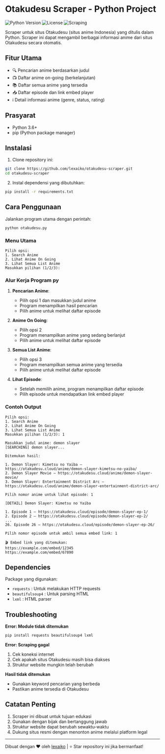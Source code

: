 # Otakudesu Scraper - Python Project

![Python Version](https://img.shields.io/badge/python-3.6%2B-blue)
![License](https://img.shields.io/badge/license-MIT-green)
![Scraping](https://img.shields.io/badge/purpose-web%20scraping-yellowgreen)

Scraper untuk situs Otakudesu (situs anime Indonesia) yang ditulis dalam Python. Scraper ini dapat mengambil berbagai informasi anime dari situs Otakudesu secara otomatis.

## Fitur Utama
- 🔍 Pencarian anime berdasarkan judul
- 📺 Daftar anime on-going (berkelanjutan)
- 📚 Daftar semua anime yang tersedia
- 📥 Daftar episode dan link embed player
- ℹ️ Detail informasi anime (genre, status, rating)

## Prasyarat
- Python 3.6+
- pip (Python package manager)

## Instalasi
1. Clone repository ini:
```bash
git clone https://github.com/lexaiko/otakudesu-scraper.git
cd otakudesu-scraper
```

2. Instal dependensi yang dibutuhkan:
```bash
pip install -r requirements.txt
```

## Cara Penggunaan
Jalankan program utama dengan perintah:
```bash
python otakudesu.py
```

### Menu Utama
```
Pilih opsi:
1. Search Anime
2. Lihat Anime On Going
3. Lihat Semua List Anime
Masukkan pilihan (1/2/3): 
```

### Alur Kerja Program py
1. **Pencarian Anime**:
   - Pilih opsi 1 dan masukkan judul anime
   - Program menampilkan hasil pencarian
   - Pilih anime untuk melihat daftar episode

2. **Anime On Going**:
   - Pilih opsi 2
   - Program menampilkan anime yang sedang berlanjut
   - Pilih anime untuk melihat daftar episode

3. **Semua List Anime**:
   - Pilih opsi 3
   - Program menampilkan semua anime yang tersedia
   - Pilih anime untuk melihat daftar episode

4. **Lihat Episode**:
   - Setelah memilih anime, program menampilkan daftar episode
   - Pilih episode untuk mendapatkan link embed player

### Contoh Output
```
Pilih opsi:
1. Search Anime
2. Lihat Anime On Going
3. Lihat Semua List Anime
Masukkan pilihan (1/2/3): 1

Masukkan judul anime: demon slayer
[SEARCHING] demon slayer...

Ditemukan hasil:

1. Demon Slayer: Kimetsu no Yaiba — https://otakudesu.cloud/anime/demon-slayer-kimetsu-no-yaiba/
2. Demon Slayer Movie — https://otakudesu.cloud/anime/demon-slayer-movie/
3. Demon Slayer: Entertainment District Arc — https://otakudesu.cloud/anime/demon-slayer-entertainment-district-arc/

Pilih nomor anime untuk lihat episode: 1

[DETAIL] Demon Slayer: Kimetsu no Yaiba

1. Episode 1 — https://otakudesu.cloud/episode/demon-slayer-ep-1/
2. Episode 2 — https://otakudesu.cloud/episode/demon-slayer-ep-2/
...
26. Episode 26 — https://otakudesu.cloud/episode/demon-slayer-ep-26/

Pilih nomor episode untuk ambil semua embed link: 1

🎬 Embed link yang ditemukan:
https://example.com/embed/12345
https://example.com/embed/67890
```

## Dependencies
Package yang digunakan:
- `requests` : Untuk melakukan HTTP requests
- `beautifulsoup4` : Untuk parsing HTML
- `lxml` : HTML parser

## Troubleshooting
**Error: Module tidak ditemukan**
```bash
pip install requests beautifulsoup4 lxml
```

**Error: Scraping gagal**
1. Cek koneksi internet
2. Cek apakah situs Otakudesu masih bisa diakses
3. Struktur website mungkin telah berubah

**Hasil tidak ditemukan**
- Gunakan keyword pencarian yang berbeda
- Pastikan anime tersedia di Otakudesu

## Catatan Penting
1. Scraper ini dibuat untuk tujuan edukasi
2. Gunakan dengan bijak dan bertanggung jawab
3. Struktur website dapat berubah sewaktu-waktu
4. Dukung situs resmi dengan menonton anime melalui platform legal

---
Dibuat dengan ❤️ oleh [lexaiko](https://github.com/lexaiko) | ⭐ Star repository ini jika bermanfaat!
